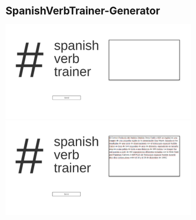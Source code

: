 # SpanishVerbTrainer-Generator
![spanish verb trainer](https://github.com/Joapfel/SpanishVerbTrainer-Generator/blob/master/spanishVerbTraiiner.png)
![text for exercise](https://github.com/Joapfel/SpanishVerbTrainer-Generator/blob/master/spanishVerbTrainerText.png)
